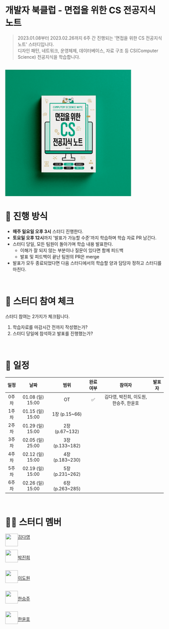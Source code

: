 # 개발자 북클럽 - 면접을 위한 CS 전공지식 노트

> 2023.01.08부터 2023.02.26까지 6주 간 진행되는 '면접을 위한 CS 전공지식 노트' 스터디입니다. <br>
> 디자인 패턴, 네트워크, 운영체제, 데이터베이스, 자료 구조 등 CS(Computer Science) 전공지식을 학습합니다.

<br>

<img src="./book-thumbnail.png" alt="cs book" width="400" height="400">

<br>

# 📒 진행 방식

- **매주 일요일 오후 3시** 스터디 진행한다.
- **토요일 오후 12시**까지 '발표가 가능할 수준'까지 학습하며 학습 자료 PR 남긴다.
- 스터디 당일, 모든 팀원이 돌아가며 학습 내용 발표한다.
  - 이해가 잘 되지 않는 부분이나 질문이 있다면 함께 피드백
  - 발표 및 피드백이 끝난 팀원의 PR은 merge
- 발표가 모두 종료되었다면 다음 스터디에서의 학습할 양과 담당자 정하고 스터디를 마친다.

<br>

# 🚩 스터디 참여 체크

스터디 참여는 2가지가 체크됩니다.

1. 학습자료를 마감시간 전까지 작성했는가?
2. 스터디 당일에 참석하고 발표를 진행했는가?

<br>

# 📅 일정

| 일정  |       날짜       |      범위       | 완료여부 |                 참여자                 | 발표자 |
| :---: | :--------------: | :-------------: | :------: | :------------------------------------: | :----: |
| 0주차 | 01.08 (일) 15:00 |       OT        |    ✅    | 김다영, 박진희, 이도원, 한승주, 한윤호 |        |
| 1주차 | 01.15 (일) 15:00 |  1장 (p.15~66)  |          |                                        |        |
| 2주차 | 01.29 (일) 15:00 | 2장 (p.67~132)  |          |                                        |        |
| 3주차 | 02.05 (일) 25:00 | 3장 (p.133~182) |          |                                        |        |
| 4주차 | 02.12 (일) 15:00 | 4장 (p.183~230) |          |                                        |        |
| 5주차 | 02.19 (일) 15:00 | 5장 (p.231~262) |          |                                        |        |
| 6주차 | 02.26 (일) 15:00 | 6장 (p.263~285) |          |                                        |        |

<br>

# 🙋‍♀ 스터디 멤버

<img align="left" width="40" height="40" src="https://avatars.githubusercontent.com/u/51114857?v=4">

[김다영](https://github.com/lizzykim)

<br>

<img align="left" width="40" height="40" src="https://avatars.githubusercontent.com/u/100392709?v=4">

[박진희](https://github.com/JJinne)

<br>

<img align="left" width="40" height="40" src="https://avatars.githubusercontent.com/u/63295780?v=4">

[이도원](https://github.com/2dowon)

<br>

<img align="left" width="40" height="40" src="https://avatars.githubusercontent.com/u/121699106?v=4">

[한승주](https://github.com/hansjoo24)

<br>

<img align="left" width="40" height="40" src="https://avatars.githubusercontent.com/u/59544181?v=4">

[한윤호](https://github.com/HanYounho)

<br>
